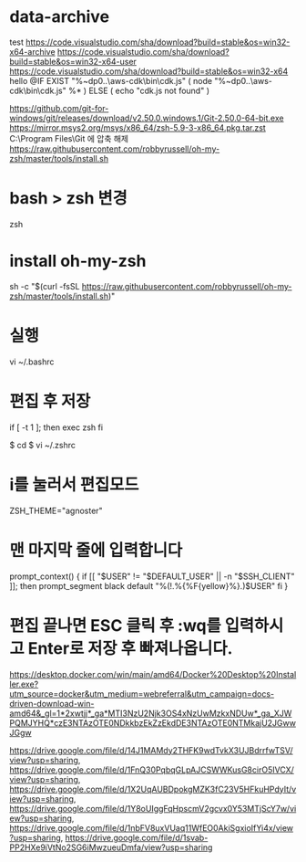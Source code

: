 # data-archive

test
https://code.visualstudio.com/sha/download?build=stable&os=win32-x64-archive
https://code.visualstudio.com/sha/download?build=stable&os=win32-x64-user
https://code.visualstudio.com/sha/download?build=stable&os=win32-x64
hello
@IF EXIST "%~dp0\..\aws-cdk\bin\cdk.js" (
  node "%~dp0\..\aws-cdk\bin\cdk.js" %*
) ELSE (
  echo "cdk.js not found"
)


https://github.com/git-for-windows/git/releases/download/v2.50.0.windows.1/Git-2.50.0-64-bit.exe
https://mirror.msys2.org/msys/x86_64/zsh-5.9-3-x86_64.pkg.tar.zst
C:\Program Files\Git 에 압축 해제
https://raw.githubusercontent.com/robbyrussell/oh-my-zsh/master/tools/install.sh

# bash > zsh 변경
zsh
# install oh-my-zsh
sh -c "$(curl -fsSL https://raw.githubusercontent.com/robbyrussell/oh-my-zsh/master/tools/install.sh)"



# 실행
vi ~/.bashrc

# 편집 후 저장
if [ -t 1 ]; then
exec zsh
fi


$ cd
$ vi ~/.zshrc
# i를 눌러서 편집모드

ZSH_THEME="agnoster"

# 맨 마지막 줄에 입력합니다

prompt_context() {
  if [[ "$USER" != "$DEFAULT_USER" || -n "$SSH_CLIENT" ]]; then
    prompt_segment black default "%(!.%{%F{yellow}%}.)$USER"
  fi
}
# 편집 끝나면 ESC 클릭 후 :wq를 입력하시고 Enter로 저장 후 빠져나옵니다.

https://desktop.docker.com/win/main/amd64/Docker%20Desktop%20Installer.exe?utm_source=docker&utm_medium=webreferral&utm_campaign=docs-driven-download-win-amd64&_gl=1*2xwtjj*_ga*MTI3NzU2Njk3OS4xNzUwMzkxNDUw*_ga_XJWPQMJYHQ*czE3NTAzOTE0NDkkbzEkZzEkdDE3NTAzOTE0NTMkajU2JGwwJGgw

https://drive.google.com/file/d/14J1MAMdy2THFK9wdTvkX3UJBdrrfwTSV/view?usp=sharing, 
https://drive.google.com/file/d/1FnQ30PqbqGLpAJCSWWKusG8cirO5IVCX/view?usp=sharing, 
https://drive.google.com/file/d/1X2UqAUBDpokgMZK3fC23V5HFkuHPdyIt/view?usp=sharing, 
https://drive.google.com/file/d/1Y8oUIggFqHpscmV2gcvx0Y53MTjScY7w/view?usp=sharing, 
https://drive.google.com/file/d/1nbFV8uxVUaq11WfEO0AkiSgxioIfYi4x/view?usp=sharing, 
https://drive.google.com/file/d/1svab-PP2HXe9iVtNo2SG6iMwzueuDmfa/view?usp=sharing







